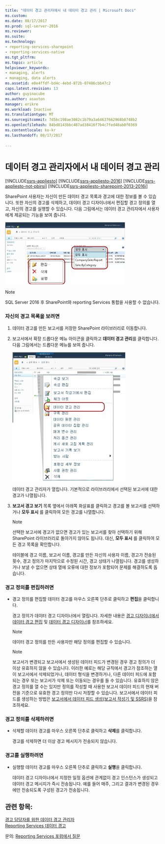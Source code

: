 ```yaml
---
title: "데이터 경고 관리자에서 내 데이터 경고 관리 | Microsoft Docs"
ms.custom: 
ms.date: 08/17/2017
ms.prod: sql-server-2016
ms.reviewer: 
ms.suite: 
ms.technology:
- reporting-services-sharepoint
- reporting-services-native
ms.tgt_pltfrm: 
ms.topic: article
helpviewer_keywords:
- managing, alerts
- managing, data alerts
ms.assetid: e0e4ffdf-bd4c-4ebd-872b-07486cbb47c2
caps.latest.revision: 13
author: guyinacube
ms.author: asaxton
manager: erikre
ms.workload: Inactive
ms.translationtype: MT
ms.sourcegitcommit: 7d5bc198ae3082c1b79a3a64637662968b0748b2
ms.openlocfilehash: 84bd8143bbc487ad38416f7b4c7fed48ab0f0369
ms.contentlocale: ko-kr
ms.lasthandoff: 08/17/2017

---
```

# <a name="manage-my-data-alerts-in-data-alert-manager"></a>데이터 경고 관리자에서 내 데이터 경고 관리

[!INCLUDE[ssrs-appliesto](../includes/ssrs-appliesto.md)] [!INCLUDE[ssrs-appliesto-2016](../includes/ssrs-appliesto-2016.md)] [!INCLUDE[ssrs-appliesto-not-pbirsi](../includes/ssrs-appliesto-not-pbirs.md)] [!INCLUDE[ssrs-appliesto-sharepoint-2013-2016i](../includes/ssrs-appliesto-sharepoint-2013-2016.md)]

SharePoint 사용자는 자신이 만든 데이터 경고 목록과 경고에 대한 정보를 볼 수 있습니다. 또한 자신의 경고를 삭제하고, 데이터 경고 디자이너에서 편집할 경고 정의를 열고, 자신의 경고를 실행할 수 있습니다. 다음 그림에서는 데이터 경고 관리자에서 사용자에게 제공되는 기능을 보여 줍니다.

 ![SharePoint 사용자 용 경고 관리자 기능](../reporting-services/media/rs-alertmanageriw.gif "SharePoint 사용자를 위한 경고 관리자 기능")

> [!NOTE]
> SQL Server 2016 후 SharePoint와 reporting Services 통합을 사용할 수 없습니다.

### <a name="to-view-a-list-of-your-alerts"></a>자신의 경고 목록을 보려면  
  
1.  데이터 경고를 만든 보고서를 저장한 SharePoint 라이브러리로 이동합니다.  
  
2.  보고서에서 확장 드롭다운 메뉴 아이콘을 클릭하고 **데이터 경고 관리**를 클릭합니다. 다음 그림에서는 드롭다운 메뉴를 보여 줍니다.  
  
     ![보고서 상황에 맞는 메뉴에서 경고 관리자 열기](../reporting-services/media/rs-openalertmanager.gif "보고서 상황에 맞는 메뉴에서 경고 관리자 열기")  
  
     데이터 경고 관리자가 열립니다. 기본적으로 라이브러리에서 선택된 보고서에 대한 경고가 나열됩니다.  
  
3.  **보고서 경고 보기** 목록 옆에서 아래쪽 화살표를 클릭하고 경고를 볼 보고서를 선택하거나 **모두 표시** 를 클릭하여 모든 경고를 나열합니다.  
  
    > [!NOTE]  
    >  선택한 보고서에 경고가 없으면 경고가 있는 보고서를 찾아 선택하기 위해 SharePoint 라이브러리로 돌아가지 않아도 됩니다. 대신, **모두 표시** 를 클릭하여 모든 경고 목록을 확인합니다.  
  
     테이블에 경고 이름, 보고서 이름, 경고를 만든 자신의 사용자 이름, 경고가 전송된 횟수, 경고 정의가 마지막으로 수정된 시간, 경고 상태가 나열됩니다. 경고를 생성하거나 보낼 수 없으면 상태 열에 오류에 대한 정보가 포함되어 문제를 해결하도록 돕습니다.  
  
### <a name="to-edit-an-alert-definition"></a>경고 정의를 편집하려면  
  
-   경고 정의를 편집할 데이터 경고를 마우스 오른쪽 단추로 클릭하고 **편집**을 클릭합니다.  
  
     경고 정의가 데이터 경고 디자이너에서 열립니다. 자세한 내용은 [경고 디자이너에서 데이터 경고 편집](../reporting-services/edit-a-data-alert-in-alert-designer.md) 및 [데이터 경고 디자이너](../reporting-services/data-alert-designer.md)를 참조하세요.  
  
    > [!NOTE]  
    >  데이터 경고 정의를 만든 사용자만 해당 정의를 편집할 수 있습니다.  
  
    > [!NOTE]  
    >  보고서가 변경되고 보고서에서 생성된 데이터 피드가 변경된 경우 경고 정의가 더 이상 유효하지 않을 수 있습니다. 이러한 예로는 해당 규칙에서 경고가 참조하는 열이 보고서에서 삭제되었거나, 데이터 형식을 변경하거나, 다른 데이터 피드에 포함되는 경우 또는 보고서가 삭제 또는 이동되는 경우를 들 수 있습니다. 유효하지 않은 경고 정의를 열 수는 있지만 정의를 작성할 때 사용한 보고서 데이터 피드의 현재 버전을 기준으로 유효한 경고 정의만 다시 저장할 수 있습니다. 보고서에서 데이터 피드를 생성하는 방법은 [보고서에서 데이터 피드 생성&#40;보고서 작성기 및 SSRS&#41;](../reporting-services/report-builder/generating-data-feeds-from-reports-report-builder-and-ssrs.md)을 참조하세요.  
  
### <a name="to-delete-an-alert-definition"></a>경고 정의를 삭제하려면  
  
-   삭제할 데이터 경고를 마우스 오른쪽 단추로 클릭하고 **삭제**를 클릭합니다.  
  
     경고를 삭제하면 더 이상 경고 메시지가 전송되지 않습니다.  
  
### <a name="to-run-an-alert"></a>경고를 실행하려면  
  
-   실행할 데이터 경고를 마우스 오른쪽 단추로 클릭하고 **실행**을 클릭합니다.  
  
     데이터 경고 디자이너에서 지정한 일정 옵션에 관계없이 경고 인스턴스가 생성되고 데이터 경고 메시지가 즉시 전송됩니다. 예를 들어 매주, 그리고 결과가 변경된 경우에만 전송되도록 구성된 경고가 전송됩니다.  

## <a name="see-also"></a>관련 항목:

[경고 담당자를 위한 데이터 경고 관리자](../reporting-services/data-alert-manager-for-alerting-administrators.md)   
[Reporting Services 데이터 경고](../reporting-services/reporting-services-data-alerts.md)  

문의: [Reporting Services 포럼에서 질문](http://go.microsoft.com/fwlink/?LinkId=620231)

